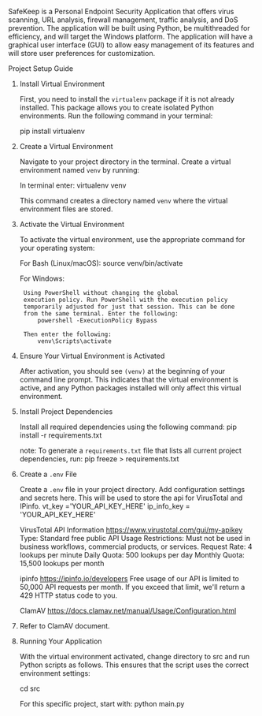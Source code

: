 SafeKeep is a Personal Endpoint Security Application that offers virus scanning, URL analysis, 
firewall management, traffic analysis, and DoS prevention. The application will be built using 
Python, be multithreaded for efficiency, and will target the Windows platform. The 
application will have a graphical user interface (GUI) to allow easy management of its 
features and will store user preferences for customization.

Project Setup Guide

1. Install Virtual Environment

    First, you need to install the `virtualenv` package if 
    it is not already installed. This package allows you to 
    create isolated Python environments. Run the following 
    command in your terminal:

    pip install virtualenv


2. Create a Virtual Environment

    Navigate to your project directory in the terminal. 
    Create a virtual environment named `venv` by running:

    In terminal enter:
        virtualenv venv

    This command creates a directory named `venv` where the 
    virtual environment files are stored.


3. Activate the Virtual Environment

    To activate the virtual environment, use the appropriate
    command for your operating system:

    For Bash (Linux/macOS):
        source venv/bin/activate

    For Windows:

        Using PowerShell without changing the global 
        execution policy. Run PowerShell with the execution policy
        temporarily adjusted for just that session. This can be done 
        from the same terminal. Enter the following:
            powershell -ExecutionPolicy Bypass

        Then enter the following:
            venv\Scripts\activate


4. Ensure Your Virtual Environment is Activated

    After activation, you should see `(venv)` at the beginning of your
    command line prompt. This indicates that the virtual environment is 
    active, and any Python packages installed will only affect this 
    virtual environment.

5. Install Project Dependencies

    Install all required dependencies using the following command:
        pip install -r requirements.txt

    note:
        To generate a `requirements.txt` file that lists all current 
        project dependencies, run:
            pip freeze > requirements.txt

6. Create a `.env` File

    Create a `.env` file in your project directory. Add configuration 
    settings and secrets here. This will be used to store the api
    for VirusTotal and IPinfo.
        vt_key ='YOUR_API_KEY_HERE' 
        ip_info_key = 'YOUR_API_KEY_HERE'      

    VirusTotal API Information
    https://www.virustotal.com/gui/my-apikey
        Type: Standard free public API
        Usage Restrictions: Must not be used in business workflows, 
            commercial products, or services.
        Request Rate: 4 lookups per minute
        Daily Quota: 500 lookups per day
        Monthly Quota: 15,500 lookups per month

    ipinfo
    https://ipinfo.io/developers
        Free usage of our API is limited to 50,000 API requests per month.
        If you exceed that limit, we'll return a 429 HTTP status code to you.

    ClamAV
    https://docs.clamav.net/manual/Usage/Configuration.html

7. Refer to ClamAV document.

8. Running Your Application

    With the virtual environment activated, change directory to src and 
    run Python scripts as follows. This ensures that the script uses the 
    correct environment settings:

    cd src

    For this specific project, start with:
        python main.py


